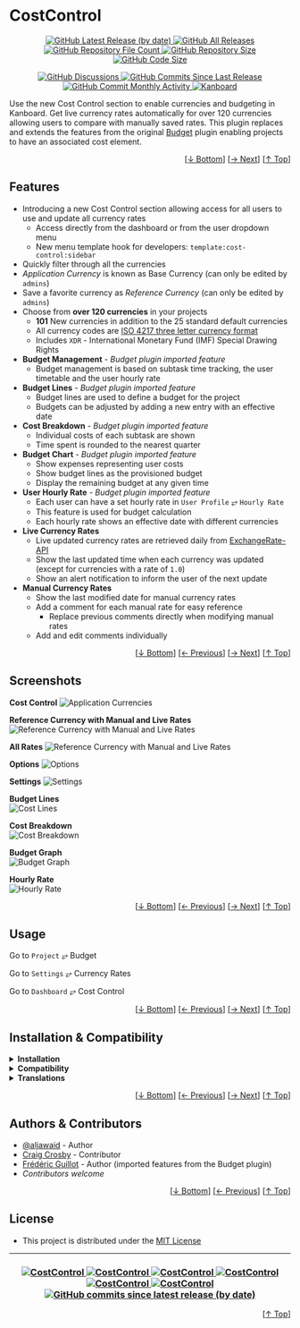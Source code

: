 <h1 name="readme-top">CostControl</h1>
<p align="center">
    <a href="https://github.com/aljawaid/CostControl/releases">
        <img src="https://img.shields.io/github/v/release/aljawaid/CostControl?style=for-the-badge&color=brightgreen" alt="GitHub Latest Release (by date)" title="GitHub Latest Release (by date)">
    </a>
    <a href="https://github.com/aljawaid/CostControl/releases">
        <img src="https://img.shields.io/github/downloads/aljawaid/CostControl/total?style=for-the-badge&color=orange" alt="GitHub All Releases" title="GitHub All Downloads">
    </a>
    <a href="https://github.com/aljawaid/CostControl/releases">
        <img src="https://img.shields.io/github/directory-file-count/aljawaid/CostControl?style=for-the-badge&color=orange" alt="GitHub Repository File Count" title="GitHub Repository File Count">
    </a>
    <a href="https://github.com/aljawaid/CostControl/releases">
        <img src="https://img.shields.io/github/repo-size/aljawaid/CostControl?style=for-the-badge&color=orange" alt="GitHub Repository Size" title="GitHub Repository Size">
    </a>
    <a href="https://github.com/aljawaid/CostControl/releases">
        <img src="https://img.shields.io/github/languages/code-size/aljawaid/CostControl?style=for-the-badge&color=orange" alt="GitHub Code Size" title="GitHub Code Size">
    </a>
</p>
<p align="center">
    <a href="https://github.com/aljawaid/CostControl/discussions">
        <img src="https://img.shields.io/github/discussions/aljawaid/CostControl?style=for-the-badge&color=blue" alt="GitHub Discussions" title="Read Discussions">
    </a>
    <a href="https://github.com/aljawaid/CostControl/compare">
        <img src="https://img.shields.io/github/commits-since/aljawaid/CostControl/latest?include_prereleases&style=for-the-badge&color=blue" alt="GitHub Commits Since Last Release" title="GitHub Commits Since Last Release">
    </a>
    <a href="https://github.com/aljawaid/CostControl/compare">
        <img src="https://img.shields.io/github/commit-activity/m/aljawaid/CostControl?style=for-the-badge&color=blue" alt="GitHub Commit Monthly Activity" title="GitHub Commit Monthly Activity">
    </a>
    <a href="https://github.com/kanboard/kanboard" title="Kanboard - Kanban Project Management Software">
        <img src="https://img.shields.io/badge/Plugin%20for-kanboard-D40000?style=for-the-badge&labelColor=000000" alt="Kanboard">
    </a>
</p>

Use the new Cost Control section to enable currencies and budgeting in Kanboard. Get live currency rates automatically for over 120 currencies allowing users to compare with manually saved rates. This plugin replaces and extends the features from the original [Budget](https://github.com/kanboard/plugin-budget) plugin enabling projects to have an associated cost element.

<p align="right">[<a href="#readme-bottom">&#8595; Bottom</a>] [<a href="#screenshots">&#8594; Next</a>] [<a href="#readme-top">&#8593; Top</a>]</p>

## Features

- Introducing a new Cost Control section allowing access for all users to use and update all currency rates
  - Access directly from the dashboard or from the user dropdown menu
  - New menu template hook for developers: `template:cost-control:sidebar`
- Quickly filter through all the currencies
- _Application Currency_ is known as Base Currency (can only be edited by `admins`)
- Save a favorite currency as _Reference Currency_ (can only be edited by `admins`)
- Choose from **over 120 currencies** in your projects
  - **101** New currencies in addition to the 25 standard default currencies
  - All currency codes are [ISO 4217 three letter currency format](https://en.wikipedia.org/wiki/ISO_4217 "Learn more")
  - Includes `XDR` - International Monetary Fund (IMF) Special Drawing Rights
- **Budget Management** - _Budget plugin imported feature_
  - Budget management is based on subtask time tracking, the user timetable and the user hourly rate
- **Budget Lines** - _Budget plugin imported feature_
  - Budget lines are used to define a budget for the project
  - Budgets can be adjusted by adding a new entry with an effective date
- **Cost Breakdown** - _Budget plugin imported feature_
  - Individual costs of each subtask are shown
  - Time spent is rounded to the nearest quarter
- **Budget Chart** - _Budget plugin imported feature_
  - Show expenses representing user costs
  - Show budget lines as the provisioned budget
  - Display the remaining budget at any given time
- **User Hourly Rate** - _Budget plugin imported feature_
  - Each user can have a set hourly rate in `User Profile` &#10562; `Hourly Rate`
  - This feature is used for budget calculation
  - Each hourly rate shows an effective date with different currencies
- **Live Currency Rates**
  - Live updated currency rates are retrieved daily from [ExchangeRate-API](https://www.exchangerate-api.com)
  - Show the last updated time when each currency was updated (except for currencies with a rate of `1.0`)
  - Show an alert notification to inform the user of the next update
- **Manual Currency Rates**
  - Show the last modified date for manual currency rates
  - Add a comment for each manual rate for easy reference
    - Replace previous comments directly when modifying manual rates
  - Add and edit comments individually

<p align="right">[<a href="#readme-bottom">&#8595; Bottom</a>] [<a href="#features">&#8592; Previous</a>] [<a href="#usage">&#8594; Next</a>] [<a href="#readme-top">&#8593; Top</a>]</p>

## Screenshots

**Cost Control**
![Application Currencies](../master/Screenshots/screenshot-exchange-rates.png)

**Reference Currency with Manual and Live Rates**
![Reference Currency with Manual and Live Rates](../master/Screenshots/screenshot-app-currencies.png)

**All Rates**
![Reference Currency with Manual and Live Rates](../master/Screenshots/screenshot-rates-list.png)

**Options**
![Options](../master/Screenshots/screenshot-options.png)

**Settings**
![Settings](../master/Screenshots/screenshot-settings.png)

**Budget Lines**  
![Cost Lines](https://cloud.githubusercontent.com/assets/323546/20451620/965a4a2e-adc9-11e6-9131-3088ce6d8d78.png "Budget plugin imported feature")

**Cost Breakdown**  
![Cost Breakdown](https://cloud.githubusercontent.com/assets/323546/20451619/9658c9ba-adc9-11e6-8dd9-97b7d01db7f2.png "Budget plugin imported feature")

**Budget Graph**  
![Budget Graph](https://cloud.githubusercontent.com/assets/323546/20451621/965c1110-adc9-11e6-925c-c37c5a738c26.png "Budget plugin imported feature")

**Hourly Rate**  
![Hourly Rate](https://cloud.githubusercontent.com/assets/323546/20451622/965da606-adc9-11e6-9537-cd987abac06d.png "Budget plugin imported feature")

<p align="right">[<a href="#readme-bottom">&#8595; Bottom</a>] [<a href="#features">&#8592; Previous</a>] [<a href="#installation--compatibility">&#8594; Next</a>] [<a href="#readme-top">&#8593; Top</a>]</p>

## Usage

Go to `Project` &#10562; Budget  

Go to `Settings` &#10562; Currency Rates

Go to `Dashboard` &#10562; Cost Control

<p align="right">[<a href="#readme-bottom">&#8595; Bottom</a>] [<a href="#screenshots">&#8592; Previous</a>] [<a href="#authors--contributors">&#8594; Next</a>] [<a href="#readme-top">&#8593; Top</a>]</p>

## Installation & Compatibility

<details>
    <summary><strong>Installation</strong></summary>

- Install via the **[Kanboard](https://github.com/kanboard/kanboard "Kanboard - Kanban Project Management Software") Plugin Directory** or see [INSTALL.md](../master/INSTALL.md)
- Read the full [**Changelog**](../master/changelog.md "See changes") to see the latest updates

</details>
<details>
    <summary><strong>Compatibility</strong></summary>

- Requires [Kanboard](https://github.com/kanboard/kanboard "Kanboard - Kanban Project Management Software") ≥`1.2.20`
- **Other Plugins & Action Plugins**
  - Compatible with [URLCleaner](https://github.com/aljawaid/URLCleaner), [PluginManager](https://github.com/aljawaid/PluginManager)
  - **Migrating data from the [Budget](https://github.com/kanboard/plugin-budget) plugin**
    - Uninstall the Budget plugin
      - _The data in the database is not deleted by default_
    - Install the CostControl plugin
      - _Database tables for the imported features are identical therefore data should be preserved_
      - _The clean URLs will change therefore any saved bookmarks must be updated_
- **Core Files & Templates**
  - `03` Template overrides
  - Database Changes:
    - `01` New database table created as `budget_lines`
    - `01` New database table created as `hourly_rates`
    - `04` New columns added to the `currencies` table as `last_modified`, `comment`, `live_rate`, `live_rate_updated`

</details>
<details>
    <summary><strong>Translations</strong></summary>

- _Starter template available_

</details>
 
<p align="right">[<a href="#readme-bottom">&#8595; Bottom</a>] [<a href="#usage">&#8592; Previous</a>] [<a href="#license">&#8594; Next</a>] [<a href="#readme-top">&#8593; Top</a>]</p>

## Authors & Contributors

- [@aljawaid](https://github.com/aljawaid) - Author
- [Craig Crosby](https://github.com/creecros) - Contributor
- [Frédéric Guillot](https://github.com/kanboard/plugin-budget) - Author (imported features from the Budget plugin)
- _Contributors welcome_

<p align="right">[<a href="#readme-bottom">&#8595; Bottom</a>] [<a href="#installation--compatibility">&#8592; Previous</a>] [<a href="#readme-top">&#8593; Top</a>]</p>

## License

- This project is distributed under the [MIT License](../master/LICENSE "Read The MIT license")

---

<h3 align="center">
    <a href="https://github.com/aljawaid/CostControl/stargazers" title="View Stargazers">
        <img src="https://img.shields.io/github/stars/aljawaid/CostControl?logo=github&style=flat-square" alt="CostControl">
    </a>
    <a href="https://github.com/aljawaid/CostControl/forks" title="See Forks">
        <img src="https://img.shields.io/github/forks/aljawaid/CostControl?logo=github&style=flat-square" alt="CostControl">
    </a>
    <a href="https://github.com/aljawaid/CostControl/blob/master/LICENSE" title="Read License">
        <img src="https://img.shields.io/github/license/aljawaid/CostControl?style=flat-square" alt="CostControl">
    </a>
    <a href="https://github.com/aljawaid/CostControl/issues" title="Open Issues">
        <img src="https://img.shields.io/github/issues-raw/aljawaid/CostControl?style=flat-square" alt="CostControl">
    </a>
    <a href="https://github.com/aljawaid/CostControl/issues?q=is%3Aissue+is%3Aclosed" title="Closed Issues">
        <img src="https://img.shields.io/github/issues-closed/aljawaid/CostControl?style=flat-square" alt="CostControl">
    </a>
    <a href="https://github.com/aljawaid/CostControl/discussions" title="Read Discussions">
        <img src="https://img.shields.io/github/discussions/aljawaid/CostControl?style=flat-square" alt="CostControl">
    </a>
    <a href="https://github.com/aljawaid/CostControl/compare/" title="Latest Commits">
        <img alt="GitHub commits since latest release (by date)" src="https://img.shields.io/github/commits-since/aljawaid/CostControl/latest?style=flat-square">
    </a>
</h3>
<a name="readme-bottom"></a>
<p align="right">[<a href="#readme-top">&#8593; Top</a>]</p>
